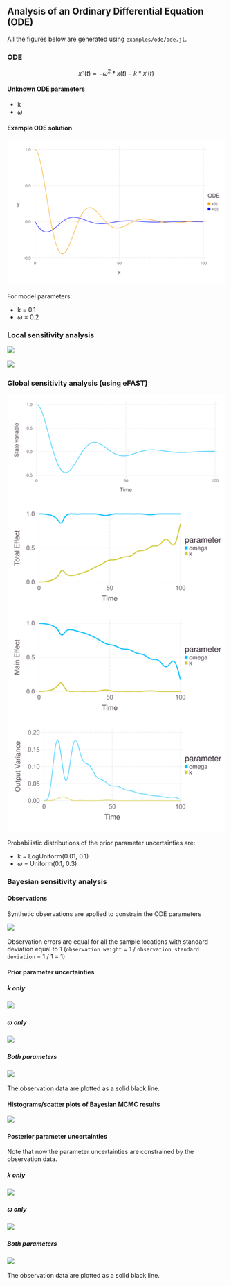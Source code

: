 ## Analysis of an Ordinary Differential Equation (ODE)

All the figures below are generated using `examples/ode/ode.jl`.

### ODE

$$x''(t) = -\omega^2 * x(t) - k * x'(t)$$

#### Unknown ODE parameters

* k
* $\omega$

#### Example ODE solution

![](ode-solution.svg)

For model parameters:

* k = 0.1
* $\omega$ = 0.2

### Local sensitivity analysis

![](ode-eigenmatrix.png)

![](ode-eigenvalues.png)

### Global sensitivity analysis (using eFAST)

![](ode-efast-385.svg)

Probabilistic distributions of the prior parameter uncertainties are:

* k = LogUniform(0.01, 0.1)
* $\omega$ = Uniform(0.1, 0.3)

### Bayesian sensitivity analysis

#### Observations

Synthetic observations are applied to constrain the ODE parameters

![](ode-match.png)

Observation errors are equal for all the sample locations with standard deviation equal to 1 (`observation weight` =  1 / `observation standard deviation` = 1 / 1 = 1)

#### Prior parameter uncertainties

##### *k* only

![](ode-prior-k-100-spaghetti.png)

##### *$\omega$* only

![](ode-prior-omega-100-spaghetti.png)

##### *Both* parameters

![](ode-prior-100-spaghetti.png)

The observation data are plotted as a solid black line.

#### Histograms/scatter plots of Bayesian MCMC results

![](ode-bayes.png)

#### Posterior parameter uncertainties

Note that now the parameter uncertainties are constrained by the observation data.

##### *k* only

![](ode-posterior-k-1000-spaghetti.png)

##### *$\omega$* only

![](ode-posterior-omega-1000-spaghetti.png)

##### *Both* parameters

![](ode-posterior-1000-spaghetti.png)

The observation data are plotted as a solid black line.